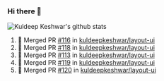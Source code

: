 ### Hi there 👋

<!--
**kuldeepkeshwar/kuldeepkeshwar** is a ✨ _special_ ✨ repository because its `README.md` (this file) appears on your GitHub profile.

Here are some ideas to get you started:

- 🔭 I’m currently working on ...
- 🌱 I’m currently learning ...
- 👯 I’m looking to collaborate on ...
- 🤔 I’m looking for help with ...
- 💬 Ask me about ...
- 📫 How to reach me: ...
- 😄 Pronouns: ...
- ⚡ Fun fact: ...
-->
![Kuldeep Keshwar's github stats](https://github-readme-stats.vercel.app/api?username=kuldeepkeshwar&show_icons=true)

<!--START_SECTION:activity-->
1. 🎉 Merged PR [#116](https://github.com/kuldeepkeshwar/layout-ui/pull/116) in [kuldeepkeshwar/layout-ui](https://github.com/kuldeepkeshwar/layout-ui)
2. 🎉 Merged PR [#118](https://github.com/kuldeepkeshwar/layout-ui/pull/118) in [kuldeepkeshwar/layout-ui](https://github.com/kuldeepkeshwar/layout-ui)
3. 🎉 Merged PR [#113](https://github.com/kuldeepkeshwar/layout-ui/pull/113) in [kuldeepkeshwar/layout-ui](https://github.com/kuldeepkeshwar/layout-ui)
4. 🎉 Merged PR [#119](https://github.com/kuldeepkeshwar/layout-ui/pull/119) in [kuldeepkeshwar/layout-ui](https://github.com/kuldeepkeshwar/layout-ui)
5. 🎉 Merged PR [#120](https://github.com/kuldeepkeshwar/layout-ui/pull/120) in [kuldeepkeshwar/layout-ui](https://github.com/kuldeepkeshwar/layout-ui)
<!--END_SECTION:activity-->
